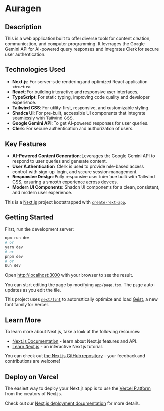 # Auragen

## Description

This is a web application built to offer diverse tools for content creation, communication, and computer programming. It leverages the Google Gemini API for AI-powered query responses and integrates Clerk for secure user authentication.

## Technologies Used

- **Next.js**: For server-side rendering and optimized React application structure.
- **React**: For building interactive and responsive user interfaces.
- **TypeScript**: For static typing, improving code quality and developer experience.
- **Tailwind CSS**: For utility-first, responsive, and customizable styling.
- **Shadcn UI**: For pre-built, accessible UI components that integrate seamlessly with Tailwind CSS.
- **Google Gemini API**: To get AI-powered responses for user queries.
- **Clerk**: For secure authentication and authorization of users.

## Key Features

- **AI-Powered Content Generation**: Leverages the Google Gemini API to respond to user queries and generate content.
- **User Authentication**: Clerk is used to provide role-based access control, with sign-up, login, and secure session management.
- **Responsive Design**: Fully responsive user interface built with Tailwind CSS, ensuring a smooth experience across devices.
- **Modern UI Components**: Shadcn UI components for a clean, consistent, and modern user experience.

This is a [Next.js](https://nextjs.org) project bootstrapped with [`create-next-app`](https://nextjs.org/docs/app/api-reference/cli/create-next-app).

## Getting Started

First, run the development server:

```bash
npm run dev
# or
yarn dev
# or
pnpm dev
# or
bun dev
```

Open [http://localhost:3000](http://localhost:3000) with your browser to see the result.

You can start editing the page by modifying `app/page.tsx`. The page auto-updates as you edit the file.

This project uses [`next/font`](https://nextjs.org/docs/app/building-your-application/optimizing/fonts) to automatically optimize and load [Geist](https://vercel.com/font), a new font family for Vercel.

## Learn More

To learn more about Next.js, take a look at the following resources:

- [Next.js Documentation](https://nextjs.org/docs) - learn about Next.js features and API.
- [Learn Next.js](https://nextjs.org/learn) - an interactive Next.js tutorial.

You can check out [the Next.js GitHub repository](https://github.com/vercel/next.js) - your feedback and contributions are welcome!

## Deploy on Vercel

The easiest way to deploy your Next.js app is to use the [Vercel Platform](https://vercel.com/new?utm_medium=default-template&filter=next.js&utm_source=create-next-app&utm_campaign=create-next-app-readme) from the creators of Next.js.

Check out our [Next.js deployment documentation](https://nextjs.org/docs/app/building-your-application/deploying) for more details.
